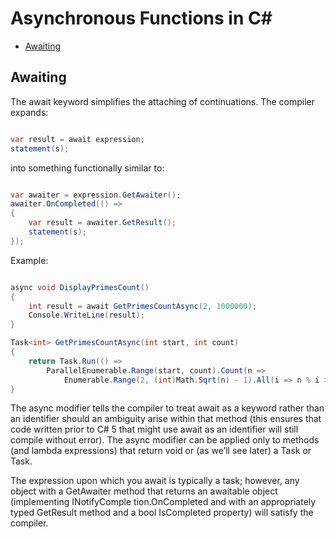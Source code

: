 # Asynchronous Functions in C#

- [Awaiting](#awaiting)

## Awaiting

The await keyword simplifies the attaching of continuations. The compiler expands:

```c#

var result = await expression;
statement(s);

```

into something functionally similar to:

```c#

var awaiter = expression.GetAwaiter();
awaiter.OnCompleted(() =>
{
    var result = awaiter.GetResult();
    statement(s);
});

```

Example:

```c#

async void DisplayPrimesCount()
{
    int result = await GetPrimesCountAsync(2, 1000000);
    Console.WriteLine(result);
}

Task<int> GetPrimesCountAsync(int start, int count)
{
    return Task.Run(() =>
        ParallelEnumerable.Range(start, count).Count(n =>
            Enumerable.Range(2, (int)Math.Sqrt(n) - 1).All(i => n % i > 0)));
}

```

The async modifier tells the compiler to treat await as a keyword rather than an identifier should an ambiguity arise within that method (this ensures that code written prior to C# 5 that might use await as an identifier will still compile without error). The async modifier can be applied only to methods (and lambda expressions) that return void or (as we’ll see later) a Task or Task<TResult>.

The expression upon which you await is typically a task; however, any object with a GetAwaiter method that returns an awaitable object (implementing INotifyComple tion.OnCompleted and with an appropriately typed GetResult method and a bool IsCompleted property) will satisfy the compiler.